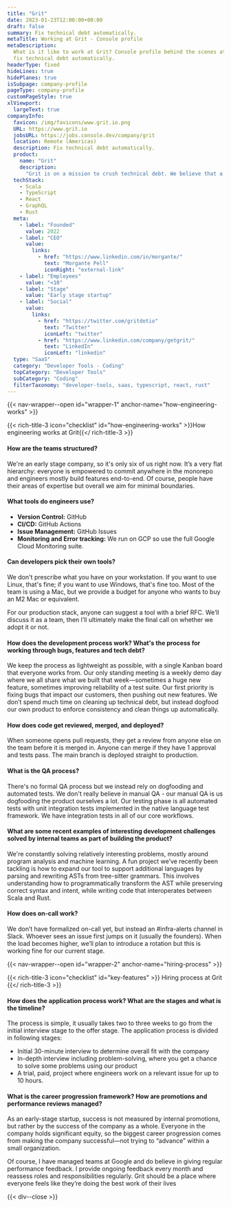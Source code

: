 ```yaml
---
title: "Grit"
date: 2023-01-23T12:00:00+00:00
draft: false
summary: Fix technical debt automatically.
metaTitle: Working at Grit - Console profile
metaDescription:
  What is it like to work at Grit? Console profile behind the scenes at Grit -
  fix technical debt automatically.
headerType: fixed
hideLines: true
hidePlanes: true
isSubpage: company-profile
pageType: company-profile
customPageStyle: true
xlViewport:
  largeText: true
companyInfo:
  favicon: /img/favicons/www.grit.io.png
  URL: https://www.grit.io
  jobsURL: https://jobs.console.dev/company/grit
  location: Remote (Americas)
  description: Fix technical debt automatically.
  product:
    name: "Grit"
    description:
      "Grit is on a mission to crush technical debt. We believe that a big challenge in the next decade will be crumbling digital infrastructure. Our entire modern economy runs on code, but we haven’t developed appropriate tools to ensure software remains reliable over time. Companies know that technical debt threatens the reliability of their services and slows down the pace of innovation, but struggle to find enough engineering talent to fix issues—most software maintenance today is still done manually and delayed as long as possible. We believe there is a better way: we’re building Grit, a query language for automatically maintaining software. Underneath, we use advanced parsing, static analysis, and machine learning to make the magic happen."
  techStack:
    - Scala
    - TypeScript
    - React
    - GraphQL
    - Rust
  meta:
    - label: "Founded"
      value: 2022
    - label: "CEO"
      value:
        links:
          - href: "https://www.linkedin.com/in/morgante/"
            text: "Morgante Pell"
            iconRight: "external-link"
    - label: "Employees"
      value: "<10"
    - label: "Stage"
      value: "Early stage startup"
    - label: "Social"
      value:
        links:
          - href: "https://twitter.com/gritdotio"
            text: "Twitter"
            iconLeft: "twitter"
          - href: "https://www.linkedin.com/company/getgrit/"
            text: "LinkedIn"
            iconLeft: "linkedin"
  type: "SaaS"
  category: "Developer Tools - Coding"
  topCategory: "Developer Tools"
  subCategory: "Coding"
  filterTaxonomy: "developer-tools, saas, typescript, react, rust"
---
```


{{< nav-wrapper--open id="wrapper-1" anchor-name="how-engineering-works" >}}

{{< rich-title-3 icon="checklist" id="how-engineering-works" >}}How engineering
works at Grit{{</ rich-title-3 >}}

#### How are the teams structured?

We're an early stage company, so it's only six of us right now. It’s a very flat
hierarchy: everyone is empowered to commit anywhere in the monorepo and
engineers mostly build features end-to-end. Of course, people have their areas
of expertise but overall we aim for minimal boundaries.

#### What tools do engineers use?

- **Version Control:** GitHub
- **CI/CD:** GitHub Actions
- **Issue Management:** GitHub Issues
- **Monitoring and Error tracking:** We run on GCP so use the full Google Cloud
  Monitoring suite.

#### Can developers pick their own tools?

We don't prescribe what you have on your workstation. If you want to use Linux,
that's fine; if you want to use Windows, that's fine too. Most of the team is
using a Mac, but we provide a budget for anyone who wants to buy an M2 Mac or
equivalent.

For our production stack, anyone can suggest a tool with a brief RFC. We’ll
discuss it as a team, then I’ll ultimately make the final call on whether we
adopt it or not.

#### How does the development process work? What's the process for working through bugs, features and tech debt?

We keep the process as lightweight as possible, with a single Kanban board that
everyone works from. Our only standing meeting is a weekly demo day where we all
share what we built that week—sometimes a huge new feature, sometimes improving
reliability of a test suite. Our first priority is fixing bugs that impact our
customers, then pushing out new features. We don’t spend much time on cleaning
up technical debt, but instead dogfood our own product to enforce consistency
and clean things up automatically.

#### How does code get reviewed, merged, and deployed?

When someone opens pull requests, they get a review from anyone else on the team
before it is merged in. Anyone can merge if they have 1 approval and tests pass.
The main branch is deployed straight to production.

#### What is the QA process?

There's no formal QA process but we instead rely on dogfooding and automated
tests. We don't really believe in manual QA - our manual QA is us dogfooding the
product ourselves a lot. Our testing phase is all automated tests with unit
integration tests implemented in the native language test framework. We have
integration tests in all of our core workflows.

#### What are some recent examples of interesting development challenges solved by internal teams as part of building the product?

We're constantly solving relatively interesting problems, mostly around program
analysis and machine learning. A fun project we’ve recently been tackling is how
to expand our tool to support additional languages by parsing and rewriting ASTs
from tree-sitter grammars. This involves understanding how to programmatically
transform the AST while preserving correct syntax and intent, while writing code
that interoperates between Scala and Rust.

#### How does on-call work?

We don’t have formalized on-call yet, but instead an #infra-alerts channel in
Slack. Whoever sees an issue first jumps on it (usually the founders). When the
load becomes higher, we’ll plan to introduce a rotation but this is working fine
for our current stage.

{{< nav-wrapper--open id="wrapper-2" anchor-name="hiring-process" >}}

{{< rich-title-3 icon="checklist" id="key-features" >}} Hiring process at Grit
{{</ rich-title-3 >}}

#### How does the application process work? What are the stages and what is the timeline?

The process is simple, it usually takes two to three weeks to go from the
initial interview stage to the offer stage. The application process is divided
in following stages:

- Initial 30-minute interview to determine overall fit with the company
- In-depth interview including problem-solving, where you get a chance to solve
  some problems using our product
- A trial, paid, project where engineers work on a relevant issue for up to 10
  hours.

#### What is the career progression framework? How are promotions and performance reviews managed?

As an early-stage startup, success is not measured by internal promotions, but
rather by the success of the company as a whole. Everyone in the company holds
significant equity, so the biggest career progression comes from making the
company successful—not trying to “advance” within a small organization.

Of course, I have managed teams at Google and do believe in giving regular
performance feedback. I provide ongoing feedback every month and reassess roles
and responsibilities regularly. Grit should be a place where everyone feels like
they’re doing the best work of their lives

{{< div--close >}}
